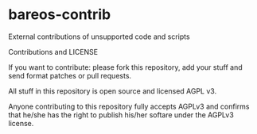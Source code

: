 bareos-contrib
==============

External contributions of unsupported code and scripts

Contributions and LICENSE

If you want to contribute: please fork this repository, add your stuff and send format patches or pull requests.

All stuff in this repository is open source and licensed AGPL v3.

Anyone contributing to this repository fully accepts AGPLv3 and confirms that he/she has the right to publish his/her softare under the AGPLv3 license.

